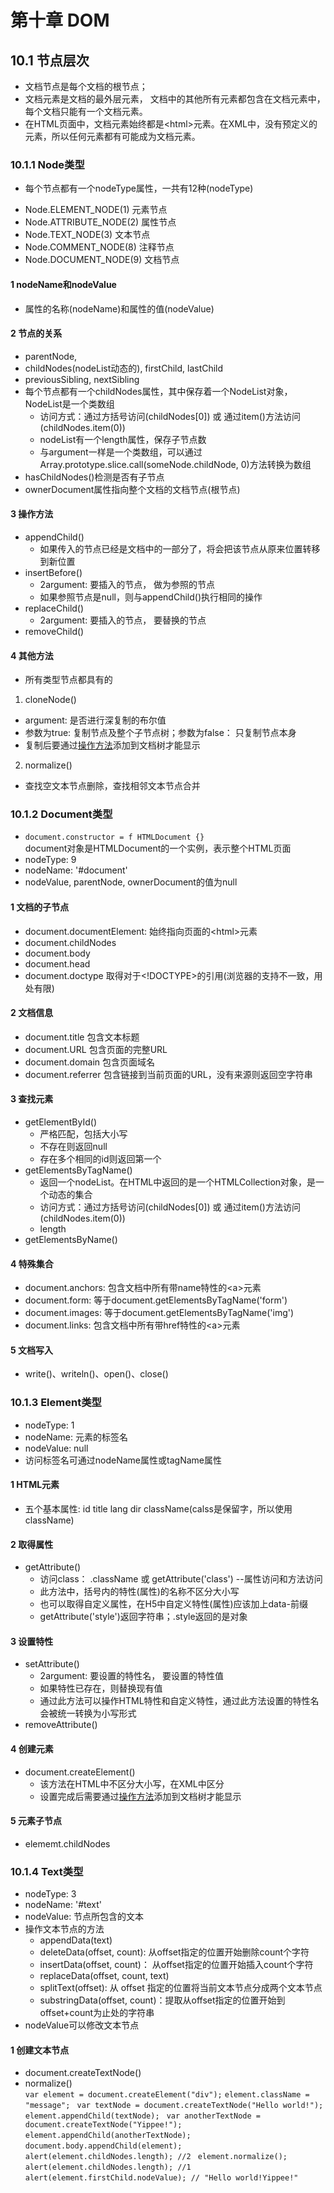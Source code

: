 # 第十章 DOM
## 10.1 节点层次
- 文档节点是每个文档的根节点；
- 文档元素是文档的最外层元素， 文档中的其他所有元素都包含在文档元素中，每个文档只能有一个文档元素。
- 在HTML页面中，文档元素始终都是\<html\>元素。在XML中，没有预定义的元素，所以任何元素都有可能成为文档元素。

### 10.1.1 Node类型
- 每个节点都有一个nodeType属性，一共有12种(nodeType)
* Node.ELEMENT_NODE(1)  元素节点
* Node.ATTRIBUTE_NODE(2)  属性节点
* Node.TEXT_NODE(3)  文本节点
* Node.COMMENT_NODE(8)  注释节点
* Node.DOCUMENT_NODE(9)  文档节点
#### 1 nodeName和nodeValue
- 属性的名称(nodeName)和属性的值(nodeValue)
#### 2 节点的关系
- parentNode, 
- childNodes(nodeList动态的), firstChild, lastChild
- previousSibling, nextSibling
- 每个节点都有一个childNodes属性，其中保存着一个NodeList对象，NodeList是一个类数组
  - 访问方式：通过方括号访问(childNodes[0]) 或 通过item()方法访问(childNodes.item(0))
  - nodeList有一个length属性，保存子节点数
  - 与argument一样是一个类数组，可以通过Array.prototype.slice.call(someNode.childNode, 0)方法转换为数组
- hasChildNodes()检测是否有子节点
- ownerDocument属性指向整个文档的文档节点(根节点)
#### 3 操作方法 <a name='操作方法'></a>
- appendChild()
  - 如果传入的节点已经是文档中的一部分了，将会把该节点从原来位置转移到新位置
- insertBefore()
  - 2argument: 要插入的节点， 做为参照的节点
  - 如果参照节点是null，则与appendChild()执行相同的操作
- replaceChild()
  - 2argument: 要插入的节点， 要替换的节点
- removeChild()
#### 4 其他方法
- 所有类型节点都具有的 
1. cloneNode()
  - argument: 是否进行深复制的布尔值
  - 参数为true: 复制节点及整个子节点树；参数为false： 只复制节点本身
  - 复制后要通过<a href="#操作方法">操作方法</a>添加到文档树才能显示
2. normalize()
- 查找空文本节点删除，查找相邻文本节点合并

### 10.1.2 Document类型
- `document.constructor = f HTMLDocument {}`<br>document对象是HTMLDocument的一个实例，表示整个HTML页面
- nodeType: 9
- nodeName: '#document'
- nodeValue, parentNode, ownerDocument的值为null
#### 1 文档的子节点
- document.documentElement: 始终指向页面的\<html\>元素
- document.childNodes
- document.body
- document.head
- document.doctype 取得对于\<!DOCTYPE\>的引用(浏览器的支持不一致，用处有限)
#### 2 文档信息
- document.title  包含文本标题
- document.URL  包含页面的完整URL
- document.domain  包含页面域名
- document.referrer  包含链接到当前页面的URL，没有来源则返回空字符串
#### 3 查找元素
- getElementById()
  - 严格匹配，包括大小写
  - 不存在则返回null
  - 存在多个相同的id则返回第一个
- getElementsByTagName()
  - 返回一个nodeList。在HTML中返回的是一个HTMLCollection对象，是一个动态的集合
  - 访问方式：通过方括号访问(childNodes[0]) 或 通过item()方法访问(childNodes.item(0))
  - length
- getElementsByName()
#### 4 特殊集合
- document.anchors: 包含文档中所有带name特性的\<a\>元素
- document.form: 等于document.getElementsByTagName('form')
- document.images: 等于document.getElementsByTagName('img')
- document.links: 包含文档中所有带href特性的\<a\>元素
#### 5 文档写入
- write()、writeln()、open()、close()

### 10.1.3 Element类型
- nodeType: 1
- nodeName: 元素的标签名
- nodeValue: null
- 访问标签名可通过nodeName属性或tagName属性
#### 1 HTML元素
- 五个基本属性: id title lang dir className(calss是保留字，所以使用className)
#### 2 取得属性
- getAttribute()
  - 访问class： .className 或 getAttribute('class')  --属性访问和方法访问
  - 此方法中，括号内的特性(属性)的名称不区分大小写
  - 也可以取得自定义属性，在H5中自定义特性(属性)应该加上data-前缀
  - getAttribute('style')返回字符串；.style返回的是对象
#### 3 设置特性
- setAttribute()
  - 2argument: 要设置的特性名， 要设置的特性值
  - 如果特性已存在，则替换现有值
  - 通过此方法可以操作HTML特性和自定义特性，通过此方法设置的特性名会被统一转换为小写形式
- removeAttribute()
#### 4 创建元素
- document.createElement()
  - 该方法在HTML中不区分大小写，在XML中区分
  - 设置完成后需要通过<a href="#操作方法">操作方法</a>添加到文档树才能显示
#### 5 元素子节点
- elememt.childNodes

### 10.1.4 Text类型
- nodeType: 3
- nodeName: '#text'
- nodeValue: 节点所包含的文本
- 操作文本节点的方法
  - appendData(text)
  - deleteData(offset, count): 从offset指定的位置开始删除count个字符
  - insertData(offset, count)： 从offset指定的位置开始插入count个字符
  - replaceData(offset, count, text)
  - splitText(offset): 从 offset 指定的位置将当前文本节点分成两个文本节点
  - substringData(offset, count)：提取从offset指定的位置开始到offset+count为止处的字符串
- nodeValue可以修改文本节点
#### 1 创建文本节点
- document.createTextNode()
- normalize()<br>
  `var element = document.createElement("div");` 
  `element.className = "message"; `
  `var textNode = document.createTextNode("Hello world!"); `
  `element.appendChild(textNode); `
  `var anotherTextNode = document.createTextNode("Yippee!"); `
  `element.appendChild(anotherTextNode); `
  `document.body.appendChild(element); `
  `alert(element.childNodes.length); //2 `
  `element.normalize(); `
  `alert(element.childNodes.length); //1 `
  `alert(element.firstChild.nodeValue); // "Hello world!Yippee!" `

